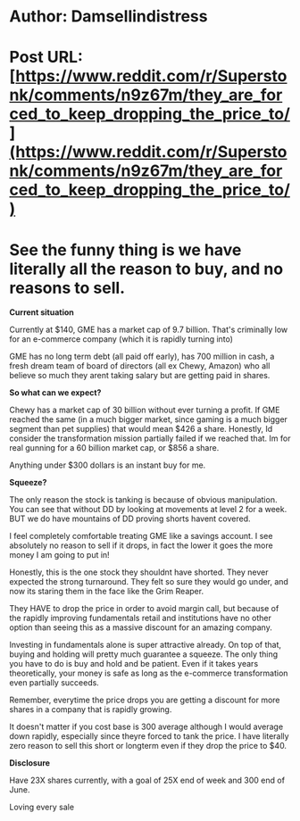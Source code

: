 # Author: Damsellindistress
# Post URL: [https://www.reddit.com/r/Superstonk/comments/n9z67m/they_are_forced_to_keep_dropping_the_price_to/](https://www.reddit.com/r/Superstonk/comments/n9z67m/they_are_forced_to_keep_dropping_the_price_to/)


# See the funny thing is we have literally all the reason to buy, and no reasons to sell.

**Current situation**

Currently at $140, GME has a market cap of  9.7 billion. That's criminally low for an e-commerce company (which it is rapidly turning into)

GME has no long term debt (all paid off early), has 700 million in cash, a fresh dream team of board of directors (all ex Chewy, Amazon) who all believe so much they arent taking salary but are getting paid in shares.


**So what can we expect?**

Chewy has a market cap of 30 billion without ever turning a profit. If GME reached the same (in a much bigger market, since gaming is a much bigger segment than pet supplies) that would mean $426 a share. Honestly, Id consider the transformation mission partially failed if we reached that. Im for real gunning for a 60 billion market cap, or $856 a share.


Anything under $300 dollars is an instant buy for me.

**Squeeze?**

The only reason the stock is tanking is because of obvious manipulation. You can see that without DD by looking at movements at level 2 for a week. BUT we do have mountains of DD proving shorts havent covered.


I feel completely comfortable treating GME like a savings account. I see absolutely no reason to sell if it drops, in fact the lower it goes the more money I am going to put in!

Honestly, this is the one stock they shouldnt have shorted. They never expected the strong turnaround. They felt so sure they would go under, and now its staring them in the face like the Grim Reaper.

They HAVE to drop the price in order to avoid margin call, but because of the rapidly improving fundamentals retail and institutions have no other option than seeing this as a massive discount for an amazing company.

Investing in fundamentals alone is super attractive already. On top of that, buying and holding will pretty much guarantee a squeeze. The only thing you have to do is buy and hold and be patient. Even if it takes years theoretically, your money is safe as long as the e-commerce transformation even partially succeeds.

Remember, everytime the price drops you are getting a discount for more shares in a company that is rapidly growing.

It doesn't matter if you cost base is 300 average although I would average down rapidly, especially since theyre forced to tank the price. I have literally zero reason to sell this short or longterm even if they drop the price to $40.

**Disclosure**

Have 23X shares currently, with a goal of 25X end of week and 300 end of June.

Loving every sale